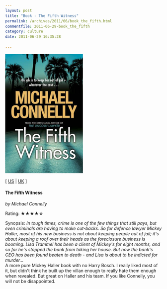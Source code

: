 ```yaml
---
layout: post
title: "Book - The Fifth Witness"
permalink: /archives/2011/06/book_the_fifth.html
commentfile: 2011-06-29-book_the_fifth
category: culture
date: 2011-06-29 16:35:28

---
```


<img class="photo right" src="/assets/images/1409118339.jpg" width="250" alt="The Fifth Witness cover" />

\[ [US](http://www.amazon.com/o/asin/1409118339) | [UK](http://www.amazon.co.uk/o/asin/1409118339) \]

#### The Fifth Witness

<em>by Michael Connelly</em>

Rating: ★★★★☆

<div class="book_synopsis">
Synopsis: <em> In tough times, crime is one of the few things that still pays, but even criminals are having to make cut-backs. So for defence lawyer Mickey Haller, most of his new business is not about keeping people out of jail; it's about keeping a roof over their heads as the foreclosure business is booming. Lisa Trammel has been a client of Mickey's for eight months, and so far he's stopped the bank from taking her house. But now the bank's CEO has been found beaten to death - and Lisa is about to be indicted for murder...</em>

</div>
A more pure Mickey Haller book with no Harry Bosch. I really liked most of it, but didn't think he built up the villan enough to really hate them enough when revealed. But great on Haller and his team. If you like Connelly, you will not be disappointed.
